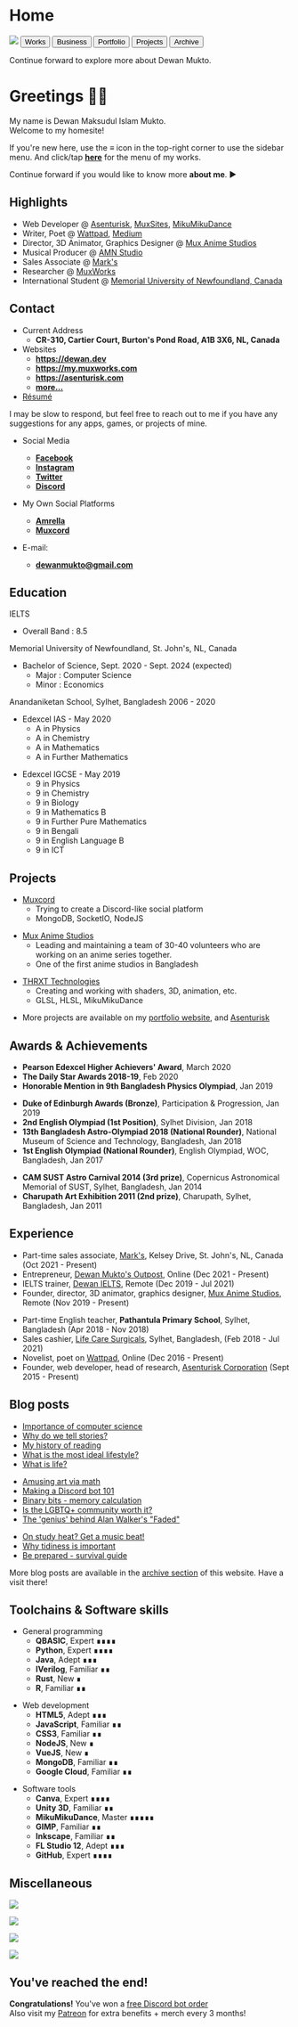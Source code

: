 <link rel="stylesheet" href="./style.css">

# Home
![](https://cdn.discordapp.com/attachments/817313984264536114/911083083393032222/official_dewan_mukto_website_tp.png)
<a href="/menu"><button>Works</button></a>
<a href="https://business.dewanmukto.com/" target="_blank"><button>Business</button></a>
<a href="https://my.muxworks.com/" target="_blank"><button>Portfolio</button></a>
<a href="https://projects.asenturisk.com/" target="_blank"><button>Projects</button></a>
<a href="/archive/"><button>Archive</button></a>

Continue forward to explore more about Dewan Mukto.


<!-- .slide -->

# Greetings :raising_hand_man:
My name is Dewan Maksudul Islam Mukto. \
Welcome to my homesite!
<!-- .slide -->

If you're new here, use the **≡** icon in the top-right corner to use the sidebar menu.
And click/tap **[here](/menu)** for the menu of my works.

Continue forward if you would like to know more **about me**. ▶

<!-- .slide -->

## Highlights

- Web Developer @ [Asenturisk](https://asenturisk.com), [MuxSites](https://www.muxsites.com/), [MikuMikuDance](https://mikumikudance.org)
- Writer, Poet @ [Wattpad](https://wattpad.com/user/muktodmi), [Medium](https://muktology.medium.com/)
- Director, 3D Animator, Graphics Designer @ [Mux Anime Studios](https://mux111anime.wordpress.com/credits/)
- Musical Producer @ [AMN Studio](https://mukto.bandcamp.com/)
- Sales Associate @ [Mark's](https://marks.com)
- Researcher @ [MuxWorks](https://www.muxworks.com/)
- International Student @ [Memorial University of Newfoundland, Canada](https://www.mun.ca)

<!-- .slide -->

<a id="contact"></a>
## Contact

- Current Address
  - **CR-310, Cartier Court, Burton's Pond Road, A1B 3X6, NL, Canada**
- Websites
  - **<https://dewan.dev>**
  - **<https://my.muxworks.com>**
  - **<https://asenturisk.com>**
  - **[more...](https://mux.asenturisk.com/projects/websites)**
- [Résumé](https://my.muxworks.com/dewan-mukto-resume-3.pdf)

<!-- .slide vertical=true -->

I may be slow to respond, but feel free to reach out to me if you have any suggestions for any apps, games, or projects of mine.

- Social Media
  - **[Facebook](https://facebook.com/dewanmukto)**
  - **[Instagram](https://instagram.com/dewanmukto)**
  - **[Twitter](https://twitter.com/@DewanMukto)**
  - **[Discord](https://discord.gg/invite/GqHJmagG4k)**

- My Own Social Platforms
  - **[Amrella](https://amrella.muxworks.com/user/muktodmi)**
  - **[Muxcord](https://muxcord.dewanmukto.repl.co/channel/join/61788701e9975e0155af5f6c)**

- E-mail:
  - **[dewanmukto@gmail.com](mailto:dewanmukto@gmail.com)**

<!-- .slide -->

<a id="education"></a>
## Education

<!-- .slide vertical=true -->

IELTS

- Overall Band : 8.5

Memorial University of Newfoundland, St. John's, NL, Canada

- Bachelor of Science, Sept. 2020 - Sept. 2024 (expected)
  - Major : Computer Science
  - Minor : Economics

<!-- .slide vertical=true -->

Anandaniketan School, Sylhet, Bangladesh
2006 - 2020

- Edexcel IAS - May 2020
  - A in Physics
  - A in Chemistry
  - A in Mathematics
  - A in Further Mathematics

<!-- .slide -->

- Edexcel IGCSE - May 2019
  - 9 in Physics
  - 9 in Chemistry
  - 9 in Biology
  - 9 in Mathematics B
  - 9 in Further Pure Mathematics
  - 9 in Bengali
  - 9 in English Language B
  - 9 in ICT

<!-- .slide -->

<a id="projects"></a>
## Projects

<!-- .slide vertical=true -->

- [Muxcord](https://muxcord.apps.muxworks.com/)
  - Trying to create a Discord-like social platform
  - MongoDB, SocketIO, NodeJS

<!-- .slide vertical=true -->

- [Mux Anime Studios](https://mux111anime.wordpress.com)
  - Leading and maintaining a team of 30-40 volunteers who are working on an anime series together.
  - One of the first anime studios in Bangladesh


<!-- .slide vertical=true -->
- [THRXT Technologies](https://youtu.be/tNtK-8OgYtw)
  - Creating and working with shaders, 3D, animation, etc.
  - GLSL, HLSL, MikuMikuDance

<!-- .slide vertical=true -->
- More projects are available on my [portfolio website](https://my.muxworks.com), and [Asenturisk](https://mux.asenturisk.com/projects)

<!-- .slide -->

<a id="awards--achievements"></a>
## Awards & Achievements

<!-- .slide vertical=true -->

- **Pearson Edexcel Higher Achievers' Award**, March 2020
- **The Daily Star Awards 2018-19**, Feb 2020
- **Honorable Mention in 9th Bangladesh Physics Olympiad**, Jan 2019

<!-- .slide vertical=true -->

- **Duke of Edinburgh Awards (Bronze)**, Participation & Progression, Jan 2019
- **2nd English Olympiad (1st Position)**, Sylhet Division, Jan 2018
- **13th Bangladesh Astro-Olympiad 2018 (National Rounder)**, National Museum of Science and Technology, Bangladesh, Jan 2018
- **1st English Olympiad (National Rounder)**, English Olympiad, WOC, Bangladesh, Jan 2017

<!-- .slide vertical=true -->

- **CAM SUST Astro Carnival 2014 (3rd prize)**,  Copernicus Astronomical Memorial of SUST, Sylhet, Bangladesh, Jan 2014
- **Charupath Art Exhibition 2011 (2nd prize)**, Charupath, Sylhet, Bangladesh, Jan 2011

<!-- .slide -->

<a id="experience"></a>
## Experience

<!-- .slide vertical=true -->

- Part-time sales associate, [Mark's](https://marks.com), Kelsey Drive, St. John's, NL, Canada (Oct 2021 - Present)
- Entrepreneur, [Dewan Mukto's Outpost](https://mukto.company.site), Online (Dec 2021 - Present)
- IELTS trainer, [Dewan IELTS](https://office.dewan.dev/ielts-training/), Remote (Dec 2019 - Jul 2021)
- Founder, director, 3D animator, graphics designer, [Mux Anime Studios](https://mux111anime.wordpress.com), Remote (Nov 2019 - Present)


<!-- .slide vertical=true -->
- Part-time English teacher, **Pathantula Primary School**, Sylhet, Bangladesh (Apr 2018 - Nov 2018)
- Sales cashier, [Life Care Surgicals](https://www.google.com/search?q=life+care+surgicals+sylhet), Sylhet, Bangladesh, (Feb 2018 - Jul 2021)
- Novelist, poet on [Wattpad](https://wattpad.com/user/muktodmi), Online (Dec 2016 - Present)
- Founder, web developer, head of research, [Asenturisk Corporation](https://asenturisk.com) (Sept 2015 - Present)

<!-- .slide -->

<a id="blog-posts"></a>
## Blog posts

<!-- .slide vertical=true -->

- [Importance of computer science](https://office.dewan.dev/importance-of-computer-science/)
- [Why do we tell stories?](https://office.dewan.dev/why-do-we-tell-stories/)
- [My history of reading](https://office.dewan.dev/my-history-of-reading/)
- [What is the most ideal lifestyle?](https://muktology.medium.com/what-is-the-most-ideal-life-my-ancestors-suggest-one-7e2a7458dde8)
- [What is life?](https://muktology.medium.com/what-is-life-the-art-of-contemplation-answers-6c91bda3bcf)

<!-- .slide vertical=true -->

- [Amusing art via math](https://office.dewan.dev/aa4mm/)
- [Making a Discord bot 101](https://dewan.dev/2021/06/29/discordbots.html)
- [Binary bits - memory calculation](https://dewan.dev/2021/03/03/binary-bits.html)
- [Is the LGBTQ+ community worth it?](https://muktology.medium.com/is-the-lgbtq-community-worth-it-90425c954b35)
- [The 'genius' behind Alan Walker's "Faded"](https://muktology.medium.com/the-genius-behind-alan-walkers-faded-cff8de5970ca)

<!-- .slide vertical=true -->

- [On study heat? Get a music beat!](https://muktology.medium.com/on-study-heat-get-a-music-beat-dcd08cccd5a0)
- [Why tidiness is important](https://muktology.medium.com/be-tidy-be-clean-why-tidiness-is-important-94cb6c36aa79)
- [Be prepared - survival guide](https://muktology.medium.com/be-prepared-the-travellers-survival-guide-eabcddf41809)

<!-- .slide vertical=true -->
  More blog posts are available in the [archive section](archive) of this website. Have a visit there!

<!-- .slide -->

<a id="toolchains--software-skills"></a>
## Toolchains & Software skills

<!-- .slide vertical=true -->
- General programming
  - **QBASIC**, Expert ∎∎∎∎
  - **Python**, Expert ∎∎∎∎
  - **Java**, Adept ∎∎∎
  - **IVerilog**, Familiar ∎∎
  - **Rust**, New ∎
  - **R**, Familiar ∎∎

<!-- .slide vertical=true -->
- Web development
  -  **HTML5**, Adept ∎∎∎
  -  **JavaScript**, Familiar ∎∎
  -  **CSS3**, Familiar ∎∎
  - **NodeJS**, New ∎
  - **VueJS**, New ∎
  - **MongoDB**, Familiar ∎∎
  - **Google Cloud**, Familiar ∎∎

<!-- .slide vertical=true -->
- Software tools
  - **Canva**, Expert ∎∎∎∎
  - **Unity 3D**, Familiar ∎∎
  - **MikuMikuDance**, Master ∎∎∎∎∎
  - **GIMP**, Familiar ∎∎
  - **Inkscape**, Familiar ∎∎
  - **FL Studio 12**, Adept ∎∎∎
  - **GitHub**, Expert ∎∎∎∎

<!-- .slide -->

## Miscellaneous

<!-- .slide vertical=true -->

![](https://github-readme-stats.vercel.app/api?username=dmimukto&show_icons=true&theme=midnight-purple)

<!-- .slide vertical=true -->

![](https://github-profile-summary-cards.vercel.app/api/cards/profile-details?username=dmimukto&theme=monokai)

<!-- .slide vertical=true -->

![](https://github-profile-summary-cards.vercel.app/api/cards/repos-per-language?username=dmimukto&theme=monokai)

<!-- .slide vertical=true -->

![](https://github-profile-summary-cards.vercel.app/api/cards/productive-time?username=dmimukto&theme=monokai)

<!-- .slide -->

## You've reached the end! 

**Congratulations!** You've won a [free Discord bot order](https://mukto.company.site/products/Discord-Bot-RTC-App-Custom-p395932976) \
Also visit my [Patreon](https://patreon.com/join/muktodmi) for extra benefits + merch every 3 months!
